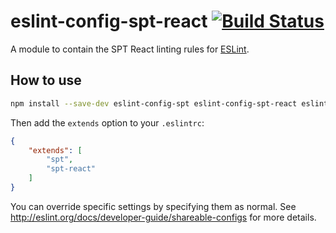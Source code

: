 # eslint-config-spt-react [![Build Status](https://travis-ci.org/schibsted/eslint-config-spt.svg?branch=master)](https://travis-ci.org/schibsted/eslint-config-spt)

A module to contain the SPT React linting rules for [ESLint](http://eslint.org/).

## How to use

```bash
npm install --save-dev eslint-config-spt eslint-config-spt-react eslint-plugin-react@4
```

Then add the `extends` option to your `.eslintrc`:

```json
{
    "extends": [
        "spt",
        "spt-react"
    ]
}
```

You can override specific settings by specifying them as normal. See <http://eslint.org/docs/developer-guide/shareable-configs> for more details.

